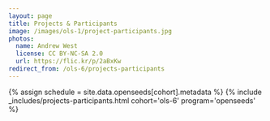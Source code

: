 ```yaml
---
layout: page
title: Projects & Participants
image: /images/ols-1/project-participants.jpg
photos:
  name: Andrew West
  license: CC BY-NC-SA 2.0
  url: https://flic.kr/p/2aBxKw
redirect_from: /ols-6/projects-participants
---
```


{% assign schedule = site.data.openseeds[cohort].metadata %}
{% include _includes/projects-participants.html cohort='ols-6' program='openseeds'  %}